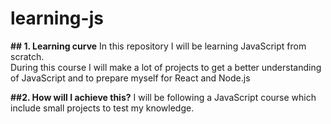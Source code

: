 # learning-js

**## 1. Learning curve**
In this repository I will be learning JavaScript from scratch. <br>
During this course I will make a lot of projects to get a better understanding of JavaScript and to prepare myself for React and Node.js

**##2. How will I achieve this?**
I will be following a JavaScript course which include small projects to test my knowledge.
